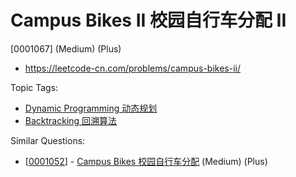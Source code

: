 # Campus Bikes II 校园自行车分配 II

[0001067] (Medium) (Plus)

- https://leetcode-cn.com/problems/campus-bikes-ii/

Topic Tags:

- [Dynamic Programming 动态规划](https://leetcode-cn.com/tag/dynamic-programming/)
- [Backtracking 回溯算法](https://leetcode-cn.com/tag/backtracking/)

Similar Questions:

- [[0001052](https://leetcode-cn.com/problems/campus-bikes/)] - [Campus Bikes 校园自行车分配](./0001052.campus-bikes.md) (Medium) (Plus)
